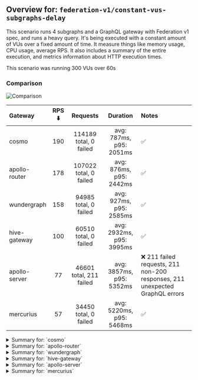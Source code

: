 ## Overview for: `federation-v1/constant-vus-subgraphs-delay`


This scenario runs 4 subgraphs and a GraphQL gateway with Federation v1 spec, and runs a heavy query. It's being executed with a constant amount of VUs over a fixed amount of time. It measure things like memory usage, CPU usage, average RPS. It also includes a summary of the entire execution, and metrics information about HTTP execution times.


This scenario was running 300 VUs over 60s


### Comparison


<img src="https://imagedelivery.net/KYe9TScr4TldYHA48pczVg/b27a665d-ad3e-4562-0482-dcc83cb71800/public" alt="Comparison" />


| Gateway       | RPS ⬇️ |        Requests         |         Duration         | Notes                                                                       |
| :------------ | :----: | :---------------------: | :----------------------: | :-------------------------------------------------------------------------- |
| cosmo         |  190   | 114189 total, 0 failed  | avg: 787ms, p95: 2051ms  | ✅                                                                           |
| apollo-router |  178   | 107022 total, 0 failed  | avg: 876ms, p95: 2442ms  | ✅                                                                           |
| wundergraph   |  158   |  94985 total, 0 failed  | avg: 927ms, p95: 2585ms  | ✅                                                                           |
| hive-gateway  |  100   |  60510 total, 0 failed  | avg: 2932ms, p95: 3995ms | ✅                                                                           |
| apollo-server |   77   | 46601 total, 211 failed | avg: 3857ms, p95: 5352ms | ❌ 211 failed requests, 211 non-200 responses, 211 unexpected GraphQL errors |
| mercurius     |   57   |  34450 total, 0 failed  | avg: 5220ms, p95: 5468ms | ✅                                                                           |



<details>
  <summary>Summary for: `cosmo`</summary>

  **K6 Output**




```
     ✓ response code was 200
     ✓ no graphql errors
     ✓ valid response structure

     █ setup

     checks.........................: 100.00% ✓ 342507     ✗ 0     
     data_received..................: 10 GB   17 MB/s
     data_sent......................: 136 MB  226 kB/s
     http_req_blocked...............: avg=1.22ms   min=1.34µs  med=2.95µs   max=4.89s  p(90)=4.2µs    p(95)=4.98µs 
     http_req_connecting............: avg=926.3µs  min=0s      med=0s       max=3.55s  p(90)=0s       p(95)=0s     
     http_req_duration..............: avg=786.72ms min=3.41ms  med=658.55ms max=6.71s  p(90)=1.6s     p(95)=2.05s  
       { expected_response:true }...: avg=786.72ms min=3.41ms  med=658.55ms max=6.71s  p(90)=1.6s     p(95)=2.05s  
     http_req_failed................: 0.00%   ✓ 0          ✗ 114189
     http_req_receiving.............: avg=236.51ms min=28.32µs med=77.12µs  max=6.2s   p(90)=981.1ms  p(95)=1.45s  
     http_req_sending...............: avg=23.05ms  min=7.31µs  med=13.8µs   max=4.24s  p(90)=33.98µs  p(95)=12.35ms
     http_req_tls_handshaking.......: avg=0s       min=0s      med=0s       max=0s     p(90)=0s       p(95)=0s     
     http_req_waiting...............: avg=527.15ms min=3.32ms  med=497.66ms max=4.38s  p(90)=954.51ms p(95)=1.11s  
     http_reqs......................: 114189  190.044744/s
     iteration_duration.............: avg=1.56s    min=16.8ms  med=1.25s    max=10.57s p(90)=3.27s    p(95)=3.99s  
     iterations.....................: 114169  190.011458/s
     vus............................: 300     min=300      max=300 
     vus_max........................: 300     min=300      max=300 
```


**Performance Overview**


<img src="https://imagedelivery.net/KYe9TScr4TldYHA48pczVg/e63eb176-f9b7-4c2a-0155-c2b40bd38f00/public" alt="Performance Overview" />


**Subgraphs Overview**


<img src="https://imagedelivery.net/KYe9TScr4TldYHA48pczVg/6b49d5d6-33f0-486e-fa2c-edf64e267e00/public" alt="Subgraphs Overview" />


**HTTP Overview**


<img src="https://imagedelivery.net/KYe9TScr4TldYHA48pczVg/c3b48baa-f1ad-49be-9f3b-272fdc8c2300/public" alt="HTTP Overview" />


  </details>

<details>
  <summary>Summary for: `apollo-router`</summary>

  **K6 Output**




```
     ✓ response code was 200
     ✓ no graphql errors
     ✓ valid response structure

     █ setup

     checks.........................: 100.00% ✓ 321006     ✗ 0     
     data_received..................: 9.4 GB  16 MB/s
     data_sent......................: 127 MB  211 kB/s
     http_req_blocked...............: avg=1.33ms   min=1.22µs  med=3.06µs   max=3.98s  p(90)=4.51µs   p(95)=5.28µs  
     http_req_connecting............: avg=1.07ms   min=0s      med=0s       max=3.98s  p(90)=0s       p(95)=0s      
     http_req_duration..............: avg=875.83ms min=5.97ms  med=664.24ms max=7.18s  p(90)=1.96s    p(95)=2.44s   
       { expected_response:true }...: avg=875.83ms min=5.97ms  med=664.24ms max=7.18s  p(90)=1.96s    p(95)=2.44s   
     http_req_failed................: 0.00%   ✓ 0          ✗ 107022
     http_req_receiving.............: avg=349.52ms min=23.91µs med=78.09µs  max=6.3s   p(90)=1.39s    p(95)=1.92s   
     http_req_sending...............: avg=18.64ms  min=7.49µs  med=14.04µs  max=6s     p(90)=32.35µs  p(95)=306.85µs
     http_req_tls_handshaking.......: avg=0s       min=0s      med=0s       max=0s     p(90)=0s       p(95)=0s      
     http_req_waiting...............: avg=507.66ms min=5.91ms  med=465.3ms  max=2.94s  p(90)=943.93ms p(95)=1.09s   
     http_reqs......................: 107022  178.082145/s
     iteration_duration.............: avg=1.67s    min=18.61ms med=1.31s    max=14.33s p(90)=3.57s    p(95)=4.37s   
     iterations.....................: 107002  178.048866/s
     vus............................: 300     min=300      max=300 
     vus_max........................: 300     min=300      max=300 
```


**Performance Overview**


<img src="https://imagedelivery.net/KYe9TScr4TldYHA48pczVg/abeca4ed-074f-490e-4f02-5e8747bee700/public" alt="Performance Overview" />


**Subgraphs Overview**


<img src="https://imagedelivery.net/KYe9TScr4TldYHA48pczVg/55a29447-2e67-4e8d-2aaf-5ab6b730c500/public" alt="Subgraphs Overview" />


**HTTP Overview**


<img src="https://imagedelivery.net/KYe9TScr4TldYHA48pczVg/596f3043-70b9-4df1-1e4d-87d407c5cd00/public" alt="HTTP Overview" />


  </details>

<details>
  <summary>Summary for: `wundergraph`</summary>

  **K6 Output**




```
     ✓ response code was 200
     ✓ no graphql errors
     ✓ valid response structure

     █ setup

     checks.........................: 100.00% ✓ 284895     ✗ 0    
     data_received..................: 8.3 GB  14 MB/s
     data_sent......................: 113 MB  188 kB/s
     http_req_blocked...............: avg=2.37ms   min=1.55µs  med=3.59µs   max=3.95s  p(90)=5.47µs   p(95)=6.45µs 
     http_req_connecting............: avg=2.02ms   min=0s      med=0s       max=3.95s  p(90)=0s       p(95)=0s     
     http_req_duration..............: avg=927.03ms min=7.01ms  med=711.87ms max=8.16s  p(90)=2.1s     p(95)=2.58s  
       { expected_response:true }...: avg=927.03ms min=7.01ms  med=711.87ms max=8.16s  p(90)=2.1s     p(95)=2.58s  
     http_req_failed................: 0.00%   ✓ 0          ✗ 94985
     http_req_receiving.............: avg=375.68ms min=31.71µs med=99.11µs  max=7.52s  p(90)=1.49s    p(95)=2.06s  
     http_req_sending...............: avg=29.38ms  min=6.86µs  med=17.95µs  max=4.4s   p(90)=122.03µs p(95)=28.72ms
     http_req_tls_handshaking.......: avg=0s       min=0s      med=0s       max=0s     p(90)=0s       p(95)=0s     
     http_req_waiting...............: avg=521.96ms min=6.89ms  med=457.54ms max=3.85s  p(90)=993.37ms p(95)=1.16s  
     http_reqs......................: 94985   158.027936/s
     iteration_duration.............: avg=1.88s    min=20.73ms med=1.55s    max=15.34s p(90)=3.93s    p(95)=4.8s   
     iterations.....................: 94965   157.994662/s
     vus............................: 36      min=36       max=300
     vus_max........................: 300     min=300      max=300
```


**Performance Overview**


<img src="https://imagedelivery.net/KYe9TScr4TldYHA48pczVg/f2143dd3-555d-493f-1189-4b2097f8cc00/public" alt="Performance Overview" />


**Subgraphs Overview**


<img src="https://imagedelivery.net/KYe9TScr4TldYHA48pczVg/1a54f647-0892-4942-79d3-f97ee91ec100/public" alt="Subgraphs Overview" />


**HTTP Overview**


<img src="https://imagedelivery.net/KYe9TScr4TldYHA48pczVg/ed85eaa0-3f44-4810-d6f0-367412028e00/public" alt="HTTP Overview" />


  </details>

<details>
  <summary>Summary for: `hive-gateway`</summary>

  **K6 Output**




```
     ✓ response code was 200
     ✓ no graphql errors
     ✓ valid response structure

     █ setup

     checks.........................: 100.00% ✓ 181470     ✗ 0    
     data_received..................: 5.3 GB  8.8 MB/s
     data_sent......................: 72 MB   119 kB/s
     http_req_blocked...............: avg=61.64µs  min=1.21µs   med=3.6µs   max=145.34ms p(90)=5.25µs   p(95)=5.91µs  
     http_req_connecting............: avg=36.22µs  min=0s       med=0s      max=32.31ms  p(90)=0s       p(95)=0s      
     http_req_duration..............: avg=2.93s    min=11.85ms  med=2.81s   max=41.08s   p(90)=3.36s    p(95)=3.99s   
       { expected_response:true }...: avg=2.93s    min=11.85ms  med=2.81s   max=41.08s   p(90)=3.36s    p(95)=3.99s   
     http_req_failed................: 0.00%   ✓ 0          ✗ 60510
     http_req_receiving.............: avg=3.4ms    min=38.18µs  med=80.57µs max=491.5ms  p(90)=594.69µs p(95)=7.02ms  
     http_req_sending...............: avg=690.63µs min=7.45µs   med=16.99µs max=408.51ms p(90)=36.14µs  p(95)=140.03µs
     http_req_tls_handshaking.......: avg=0s       min=0s       med=0s      max=0s       p(90)=0s       p(95)=0s      
     http_req_waiting...............: avg=2.92s    min=11.78ms  med=2.81s   max=41.08s   p(90)=3.35s    p(95)=3.98s   
     http_reqs......................: 60510   100.400301/s
     iteration_duration.............: avg=2.98s    min=164.21ms med=2.86s   max=41.14s   p(90)=3.43s    p(95)=4.06s   
     iterations.....................: 60490   100.367116/s
     vus............................: 155     min=155      max=300
     vus_max........................: 300     min=300      max=300
```


**Performance Overview**


<img src="https://imagedelivery.net/KYe9TScr4TldYHA48pczVg/6d1d26ad-3b6f-4bb7-6a56-32d4edaadd00/public" alt="Performance Overview" />


**Subgraphs Overview**


<img src="https://imagedelivery.net/KYe9TScr4TldYHA48pczVg/1717d6ac-47ad-485f-9224-2290d507c200/public" alt="Subgraphs Overview" />


**HTTP Overview**


<img src="https://imagedelivery.net/KYe9TScr4TldYHA48pczVg/c1d59a84-123d-4366-3d95-59a7c7dbfa00/public" alt="HTTP Overview" />


  </details>

<details>
  <summary>Summary for: `apollo-server`</summary>

  **K6 Output**




```
     ✗ response code was 200
      ↳  99% — ✓ 46370 / ✗ 211
     ✗ no graphql errors
      ↳  99% — ✓ 46370 / ✗ 211
     ✓ valid response structure

     █ setup

     checks.........................: 99.69% ✓ 139110    ✗ 422  
     data_received..................: 4.1 GB 6.8 MB/s
     data_sent......................: 55 MB  92 kB/s
     http_req_blocked...............: avg=54.98µs  min=1.53µs   med=3.72µs   max=31.21ms  p(90)=5.45µs   p(95)=6.31µs 
     http_req_connecting............: avg=47.52µs  min=0s       med=0s       max=30.62ms  p(90)=0s       p(95)=0s     
     http_req_duration..............: avg=3.85s    min=12.72ms  med=3.34s    max=1m0s     p(90)=4.81s    p(95)=5.35s  
       { expected_response:true }...: avg=3.6s     min=12.72ms  med=3.34s    max=59.98s   p(90)=4.78s    p(95)=5.29s  
     http_req_failed................: 0.45%  ✓ 211       ✗ 46390
     http_req_receiving.............: avg=335.84µs min=0s       med=112.69µs max=195.2ms  p(90)=179.74µs p(95)=242.4µs
     http_req_sending...............: avg=126.42µs min=8.25µs   med=18.75µs  max=203.35ms p(90)=34.24µs  p(95)=43.57µs
     http_req_tls_handshaking.......: avg=0s       min=0s       med=0s       max=0s       p(90)=0s       p(95)=0s     
     http_req_waiting...............: avg=3.85s    min=12.6ms   med=3.34s    max=1m0s     p(90)=4.81s    p(95)=5.35s  
     http_reqs......................: 46601  77.232114/s
     iteration_duration.............: avg=3.87s    min=131.93ms med=3.36s    max=1m0s     p(90)=4.83s    p(95)=5.36s  
     iterations.....................: 46581  77.198968/s
     vus............................: 73     min=73      max=300
     vus_max........................: 300    min=300     max=300
```


**Performance Overview**


<img src="https://imagedelivery.net/KYe9TScr4TldYHA48pczVg/acf4ede3-7864-44ad-2592-c18f7b285200/public" alt="Performance Overview" />


**Subgraphs Overview**


<img src="https://imagedelivery.net/KYe9TScr4TldYHA48pczVg/b75bd851-4a44-4e7e-80a5-7eed049b1000/public" alt="Subgraphs Overview" />


**HTTP Overview**


<img src="https://imagedelivery.net/KYe9TScr4TldYHA48pczVg/db8fa799-ed1a-4c64-8b9c-290441feba00/public" alt="HTTP Overview" />


  </details>

<details>
  <summary>Summary for: `mercurius`</summary>

  **K6 Output**




```
     ✓ response code was 200
     ✓ no graphql errors
     ✓ valid response structure

     █ setup

     checks.........................: 100.00% ✓ 103290    ✗ 0    
     data_received..................: 3.0 GB  5.0 MB/s
     data_sent......................: 41 MB   68 kB/s
     http_req_blocked...............: avg=57.33µs  min=1.5µs    med=3.71µs   max=17.53ms  p(90)=5.02µs   p(95)=5.59µs  
     http_req_connecting............: avg=51.2µs   min=0s       med=0s       max=17.49ms  p(90)=0s       p(95)=0s      
     http_req_duration..............: avg=5.22s    min=14.84ms  med=5.3s     max=11.21s   p(90)=5.41s    p(95)=5.46s   
       { expected_response:true }...: avg=5.22s    min=14.84ms  med=5.3s     max=11.21s   p(90)=5.41s    p(95)=5.46s   
     http_req_failed................: 0.00%   ✓ 0         ✗ 34450
     http_req_receiving.............: avg=225.18µs min=39.98µs  med=116.57µs max=238.69ms p(90)=164.67µs p(95)=185.44µs
     http_req_sending...............: avg=38.32µs  min=8.66µs   med=21.15µs  max=46.38ms  p(90)=33.6µs   p(95)=38.19µs 
     http_req_tls_handshaking.......: avg=0s       min=0s       med=0s       max=0s       p(90)=0s       p(95)=0s      
     http_req_waiting...............: avg=5.22s    min=14.73ms  med=5.3s     max=11.21s   p(90)=5.41s    p(95)=5.46s   
     http_reqs......................: 34450   57.212784/s
     iteration_duration.............: avg=5.23s    min=369.47ms med=5.31s    max=11.22s   p(90)=5.42s    p(95)=5.47s   
     iterations.....................: 34430   57.179569/s
     vus............................: 52      min=52      max=300
     vus_max........................: 300     min=300     max=300
```


**Performance Overview**


<img src="https://imagedelivery.net/KYe9TScr4TldYHA48pczVg/8a89bdb1-bb0c-4b72-1855-3b199c9cdb00/public" alt="Performance Overview" />


**Subgraphs Overview**


<img src="https://imagedelivery.net/KYe9TScr4TldYHA48pczVg/86aa33e2-b12a-4639-5e97-69e851387400/public" alt="Subgraphs Overview" />


**HTTP Overview**


<img src="https://imagedelivery.net/KYe9TScr4TldYHA48pczVg/1a1b9252-fe22-4551-bf86-996e91112d00/public" alt="HTTP Overview" />


  </details>